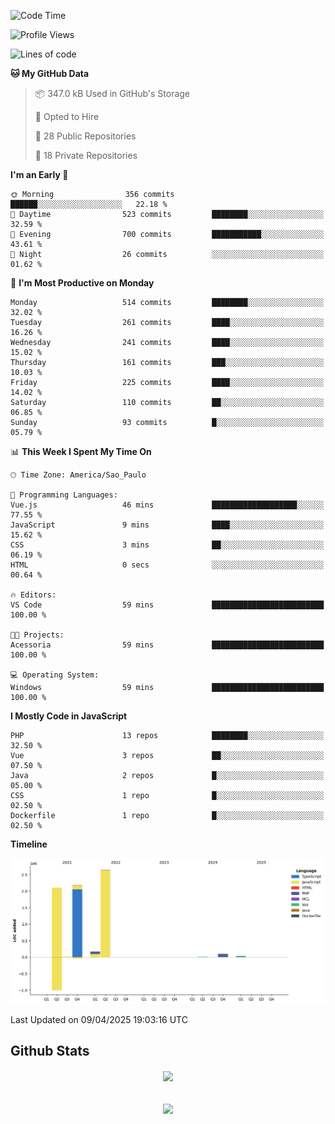  
<!--START_SECTION:waka-->
![Code Time](http://img.shields.io/badge/Code%20Time-1%2C851%20hrs%2034%20mins-blue)

![Profile Views](http://img.shields.io/badge/Profile%20Views-0-blue)

![Lines of code](https://img.shields.io/badge/From%20Hello%20World%20I%27ve%20Written-7.2%20million%20lines%20of%20code-blue)

**🐱 My GitHub Data** 

> 📦 347.0 kB Used in GitHub's Storage 
 > 
> 💼 Opted to Hire
 > 
> 📜 28 Public Repositories 
 > 
> 🔑 18 Private Repositories 
 > 
**I'm an Early 🐤** 

```text
🌞 Morning                356 commits         ██████░░░░░░░░░░░░░░░░░░░   22.18 % 
🌆 Daytime                523 commits         ████████░░░░░░░░░░░░░░░░░   32.59 % 
🌃 Evening                700 commits         ███████████░░░░░░░░░░░░░░   43.61 % 
🌙 Night                  26 commits          ░░░░░░░░░░░░░░░░░░░░░░░░░   01.62 % 
```
📅 **I'm Most Productive on Monday** 

```text
Monday                   514 commits         ████████░░░░░░░░░░░░░░░░░   32.02 % 
Tuesday                  261 commits         ████░░░░░░░░░░░░░░░░░░░░░   16.26 % 
Wednesday                241 commits         ████░░░░░░░░░░░░░░░░░░░░░   15.02 % 
Thursday                 161 commits         ███░░░░░░░░░░░░░░░░░░░░░░   10.03 % 
Friday                   225 commits         ████░░░░░░░░░░░░░░░░░░░░░   14.02 % 
Saturday                 110 commits         ██░░░░░░░░░░░░░░░░░░░░░░░   06.85 % 
Sunday                   93 commits          █░░░░░░░░░░░░░░░░░░░░░░░░   05.79 % 
```


📊 **This Week I Spent My Time On** 

```text
🕑︎ Time Zone: America/Sao_Paulo

💬 Programming Languages: 
Vue.js                   46 mins             ███████████████████░░░░░░   77.55 % 
JavaScript               9 mins              ████░░░░░░░░░░░░░░░░░░░░░   15.62 % 
CSS                      3 mins              ██░░░░░░░░░░░░░░░░░░░░░░░   06.19 % 
HTML                     0 secs              ░░░░░░░░░░░░░░░░░░░░░░░░░   00.64 % 

🔥 Editors: 
VS Code                  59 mins             █████████████████████████   100.00 % 

🐱‍💻 Projects: 
Acessoria                59 mins             █████████████████████████   100.00 % 

💻 Operating System: 
Windows                  59 mins             █████████████████████████   100.00 % 
```

**I Mostly Code in JavaScript** 

```text
PHP                      13 repos            ████████░░░░░░░░░░░░░░░░░   32.50 % 
Vue                      3 repos             ██░░░░░░░░░░░░░░░░░░░░░░░   07.50 % 
Java                     2 repos             █░░░░░░░░░░░░░░░░░░░░░░░░   05.00 % 
CSS                      1 repo              █░░░░░░░░░░░░░░░░░░░░░░░░   02.50 % 
Dockerfile               1 repo              █░░░░░░░░░░░░░░░░░░░░░░░░   02.50 % 
```



**Timeline**

![Lines of Code chart](https://raw.githubusercontent.com/MaueDev/MaueDev/main/assets/bar_graph.png)


 Last Updated on 09/04/2025 19:03:16 UTC
<!--END_SECTION:waka-->

## Github Stats  
<div align="center"><img src="https://github-readme-stats.vercel.app/api/top-langs/?username=MaueDev&hide_border=true&layout=compact" align="center" /></div>  

<br/>  

<br/>  

<div align="center">
<img src="https://komarev.com/ghpvc/?username=MaueDev&&style=flat-square" align="center" />
</div>  
  
